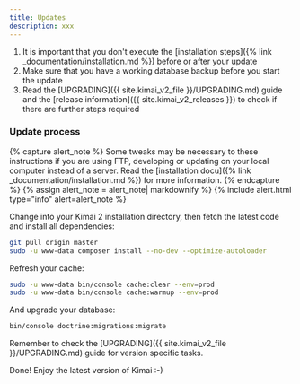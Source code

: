 ```yaml
---
title: Updates
description: xxx
---
```


1. It is important that you don't execute the [installation steps]({% link _documentation/installation.md %}) before or after your update
2. Make sure that you have a working database backup before you start the update
3. Read the [UPGRADING]({{ site.kimai_v2_file }}/UPGRADING.md) guide and the [release information]({{ site.kimai_v2_releases }}) to check if there are further steps required

### Update process 

{% capture alert_note %}
Some tweaks may be necessary to these instructions if you are using FTP, developing or updating on your local computer 
instead of a server. Read the [installation docu]({% link _documentation/installation.md %}) for more information.
{% endcapture %}
{% assign alert_note = alert_note| markdownify %}
{% include alert.html type="info" alert=alert_note %} 

Change into your Kimai 2 installation directory, then fetch the latest code and install all dependencies:

```bash
git pull origin master
sudo -u www-data composer install --no-dev --optimize-autoloader
```

Refresh your cache:

```bash
sudo -u www-data bin/console cache:clear --env=prod
sudo -u www-data bin/console cache:warmup --env=prod
```

And upgrade your database:

```bash
bin/console doctrine:migrations:migrate
```

Remember to check the [UPGRADING]({{ site.kimai_v2_file }}/UPGRADING.md) guide for version specific tasks. 

Done! Enjoy the latest version of Kimai :-) 
